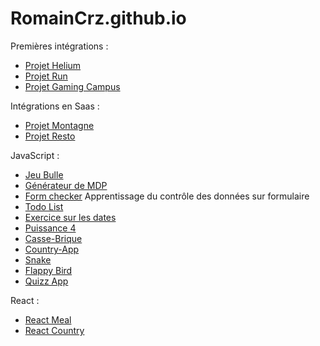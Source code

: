 # RomainCrz.github.io

Premières intégrations : 
- [Projet Helium](https://romaincrz.github.io/Projet-Helium/)
- [Projet Run](https://romaincrz.github.io/projet-run/)
- [Projet Gaming Campus](https://romaincrz.github.io/projet-Gaming-Campus/)

Intégrations en Saas : 
- [Projet Montagne](https://romaincrz.github.io/La-montagne/)
- [Projet Resto](https://romaincrz.github.io/Resto/)

JavaScript : 
-  [Jeu Bulle](https://romaincrz.github.io/Jeu-Bulle/)
-  [Générateur de MDP](https://romaincrz.github.io/Password-Generator/)
-  [Form checker](https://romaincrz.github.io/Form-checker/) Apprentissage du contrôle des données sur formulaire
-  [Todo List](https://romaincrz.github.io/Todo-List/)
-  [Exercice sur les dates](https://romaincrz.github.io/Exercice-Date/)
-  [Puissance 4](https://romaincrz.github.io/Puissance-4/)
-  [Casse-Brique](https://romaincrz.github.io/Casse-brique/)
-  [Country-App](https://romaincrz.github.io/Country-App/)
-  [Snake](https://romaincrz.github.io/Snake/)
-  [Flappy Bird](https://romaincrz.github.io/Flappy-Bird/)
-  [Quizz App](https://romaincrz.github.io/Quizz-App/)

React :
- [React Meal](https://react-meal-by-romain.netlify.app/)
- [React Country](https://react-country-romain.netlify.app/)



